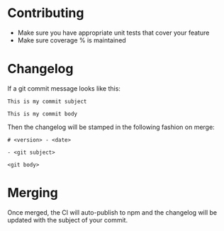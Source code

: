 # Contributing

- Make sure you have appropriate unit tests that cover your feature
- Make sure coverage % is maintained

# Changelog

If a git commit message looks like this:

```text
This is my commit subject

This is my commit body
```

Then the changelog will be stamped in the following fashion on merge:

```text
# <version> - <date>

- <git subject>

<git body>
```

# Merging

Once merged, the CI will auto-publish to npm and the changelog will be updated
with the subject of your commit.
